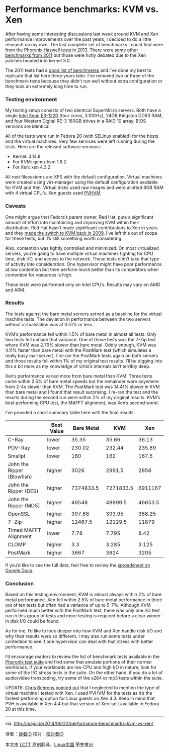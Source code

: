 Performance benchmarks: KVM vs. Xen
================================================================================
After having some interesting discussions last week around KVM and Xen performance improvements over the past years, I decided to do a little research on my own. The last complete set of benchmarks I could find were from the [Phoronix Haswell tests in 2013][1]. There were [some other benchmarks from 2011][2] but those were hotly debated due to the Xen patches headed into kernel 3.0.

The 2011 tests had a [good list of benchmarks][3] and I’ve done my best to replicate that list here three years later. I’ve removed two or three of the benchmark tests because they didn’t run well without extra configuration or they took an extremely long time to run.

### Testing environment ###

My testing setup consists of two identical SuperMicro servers. Both have a single [Intel Xeon E3-1220][4] (four cores, 3.10GHz), 24GB Kingston DDR3 RAM, and four Western Digital RE-3 160GB drives in a RAID 10 array. BIOS versions are identical.

All of the tests were run in Fedora 20 (with SELinux enabled) for the hosts and the virtual machines. Very few services were left running during the tests. Here are the relevant software versions:

- Kernel: 3.14.8
- For KVM: qemu-kvm 1.6.2
- For Xen: xen 4.3.2

All root filesystems are XFS with the default configuration. Virtual machines were created using virt-manager using the default configuration available for KVM and Xen. Virtual disks used raw images and were allotted 8GB RAM with 4 virtual CPU’s. Xen guests used [PVHVM][5].

### Caveats ###

One might argue that Fedora’s parent owner, Red Hat, puts a significant amount of effort into maintaining and improving KVM within their distribution. Red Hat hasn’t made significant contributions to Xen in years and they [made the switch to KVM back in 2009][6]. I’ve left this out of scope for these tests, but it’s still something worth considering.

Also, contention was tightly controlled and minimized. On most virtualized servers, you’re going to have multiple virtual machines fighting for CPU time, disk I/O, and access to the network. These tests didn’t take that type of activity into consideration. One hypervisor might have poor performance at low contention but then perform much better than its competitors when contention for resources is high.

These tests were performed only on Intel CPU’s. Results may vary on AMD and ARM.

### Results ###

The tests against the bare metal servers served as a baseline for the virtual machine tests. The deviation in performance between the two servers without virtualization was at 0.51% or less.

KVM’s performance fell within 1.5% of bare metal in almost all tests. Only two tests fell outside that variance. One of those tests was the 7-Zip test where KVM was 2.79% slower than bare metal. Oddly enough, KVM was 4.11% faster than bare metal with the PostMark test (which simulates a really busy mail server). I re-ran the PostMark tests again on both servers and those results fell within 1% of my original test results. I’ll be digging into this a bit more as my knowledge of virtio’s internals isn’t terribly deep.

Xen’s performance varied more from bare metal than KVM. Three tests came within 2.5% of bare metal speeds but the remainder were anywhere from 2-4x slower than KVM. The PostMark test was 14.41% slower in KVM than bare metal and I found that result surprising. I re-ran the test and the results during the second run were within 2% of my original results. KVM’s best performing CPU test, the MAFFT alignment, was Xen’s second worst.

I’ve provided a short summary table here with the final results:

<table id="tablepress-3" class="tablepress tablepress-id-3 dataTable">
<thead>
<tr class="row-1 odd" role="row"><th class="column-1 sorting" role="columnheader" tabindex="0" aria-controls="tablepress-3" rowspan="1" colspan="1" aria-label="&amp;nbsp;: activate to sort column ascending" style="width: 261px;"><div>&nbsp;</div></th><th class="column-2 sorting" role="columnheader" tabindex="0" aria-controls="tablepress-3" rowspan="1" colspan="1" aria-label="Best Value: activate to sort column ascending" style="width: 124px;"><div>Best Value</div></th><th class="column-3 sorting" role="columnheader" tabindex="0" aria-controls="tablepress-3" rowspan="1" colspan="1" aria-label="Bare Metal: activate to sort column ascending" style="width: 124px;"><div>Bare Metal</div></th><th class="column-4 sorting" role="columnheader" tabindex="0" aria-controls="tablepress-3" rowspan="1" colspan="1" aria-label="KVM: activate to sort column ascending" style="width: 85px;"><div>KVM</div></th><th class="column-5 sorting" role="columnheader" tabindex="0" aria-controls="tablepress-3" rowspan="1" colspan="1" aria-label="Xen: activate to sort column ascending" style="width: 66px;"><div>Xen</div></th></tr>
</thead>

<tbody class="row-hover" role="alert" aria-live="polite" aria-relevant="all"><tr class="row-2 even">
	<td class="column-1 ">C-Ray</td><td class="column-2 ">lower</td><td class="column-3 ">35.35</td><td class="column-4 ">35.66</td><td class="column-5 ">36.13</td>
</tr><tr class="row-3 odd">
	<td class="column-1 ">POV-Ray</td><td class="column-2 ">lower</td><td class="column-3 ">230.02</td><td class="column-4 ">232.44</td><td class="column-5 ">235.89</td>
</tr><tr class="row-4 even">
	<td class="column-1 ">Smallpt</td><td class="column-2 ">lower</td><td class="column-3 ">160</td><td class="column-4 ">162</td><td class="column-5 ">167.5</td>
</tr><tr class="row-5 odd">
	<td class="column-1 ">John the Ripper (Blowfish)</td><td class="column-2 ">higher</td><td class="column-3 ">3026</td><td class="column-4 ">2991.5</td><td class="column-5 ">2856</td>
</tr><tr class="row-6 even">
	<td class="column-1 ">John the Ripper (DES)</td><td class="column-2 ">higher</td><td class="column-3 ">7374833.5</td><td class="column-4 ">7271833.5</td><td class="column-5 ">6911167</td>
</tr><tr class="row-7 odd">
	<td class="column-1 ">John the Ripper (MD5)</td><td class="column-2 ">higher</td><td class="column-3 ">49548</td><td class="column-4 ">48899.5</td><td class="column-5 ">46653.5</td>
</tr><tr class="row-8 even">
	<td class="column-1 ">OpenSSL</td><td class="column-2 ">higher</td><td class="column-3 ">397.68</td><td class="column-4 ">393.95</td><td class="column-5 ">388.25</td>
</tr><tr class="row-9 odd">
	<td class="column-1 ">7-Zip</td><td class="column-2 ">higher</td><td class="column-3 ">12467.5</td><td class="column-4 ">12129.5</td><td class="column-5 ">11879</td>
</tr><tr class="row-10 even">
	<td class="column-1 ">Timed MAFFT Alignment</td><td class="column-2 ">lower</td><td class="column-3 ">7.78</td><td class="column-4 ">7.795</td><td class="column-5 ">8.42</td>
</tr><tr class="row-11 odd">
	<td class="column-1 ">CLOMP</td><td class="column-2 ">higher</td><td class="column-3 ">3.3</td><td class="column-4 ">3.285</td><td class="column-5 ">3.125</td>
</tr><tr class="row-12 even">
	<td class="column-1 ">PostMark</td><td class="column-2 ">higher</td><td class="column-3 ">3667</td><td class="column-4 ">3824</td><td class="column-5 ">3205</td>
</tr></tbody></table>

If you’d like to see the full data, feel free to review the [spreadsheet on Google Docs][7].

### Conclusion ###

Based on this testing environment, KVM is almost always within 2% of bare metal performance. Xen fell within 2.5% of bare metal performance in three out of ten tests but often had a variance of up to 5-7%. Although KVM performed much better with the PostMark test, there was only one I/O test run in this group of tests and more testing is required before a clear winner in disk I/O could be found.

As for me, I’d like to look deeper into how KVM and Xen handle disk I/O and why their results were so different. I may also run some tests under contention to see if one hypervisor can deal with that stress with better performance.

I’d encourage readers to review the list of benchmark tests available in the [Phoronix test suite][8] and find some that emulate portions of their normal workloads. If your workloads are low CPU and high I/O in nature, look for some of the I/O stress tests in the suite. On the other hand, if you do a lot of audio/video transcoding, try some of the x264 or mp3 tests within the suite.

UPDATE: [Chris Behrens pointed out][9] that I neglected to mention the type of virtual machine I tested with Xen. I used PVHVM for the tests as it’s the fastest performing option for Linux guests on Xen 4.3. Keep in mind that PVH is available in Xen 4.4 but that version of Xen isn’t available in Fedora 20 at this time.

--------------------------------------------------------------------------------

via: http://major.io/2014/06/22/performance-benchmarks-kvm-vs-xen/

译者：[译者ID](https://github.com/译者ID) 校对：[校对者ID](https://github.com/校对者ID)

本文由 [LCTT](https://github.com/LCTT/TranslateProject) 原创翻译，[Linux中国](http://linux.cn/) 荣誉推出

[1]:http://www.phoronix.com/scan.php?page=article&item=intel_haswell_virtualization&num=1
[2]:http://blog.xen.org/index.php/2011/11/29/baremetal-vs-xen-vs-kvm-redux/
[3]:http://blog.xen.org/wp-content/uploads/2011/11/overview.png
[4]:http://ark.intel.com/products/52269/Intel-Xeon-Processor-E3-1220-8M-Cache-3_10-GHz?q=e3-1220
[5]:http://wiki.xen.org/wiki/Xen_Linux_PV_on_HVM_drivers
[6]:http://www.infoworld.com/d/virtualization/red-hat-releases-first-kvm-support-rhel-54-376
[7]:https://docs.google.com/spreadsheets/d/1kmudbOjCDUgfw76b8qP2GqNqF1ddlTOKyOjc0GmNOIE/edit?usp=sharing
[8]:http://www.phoronix-test-suite.com/
[9]:https://twitter.com/comstud/status/480785742730252288